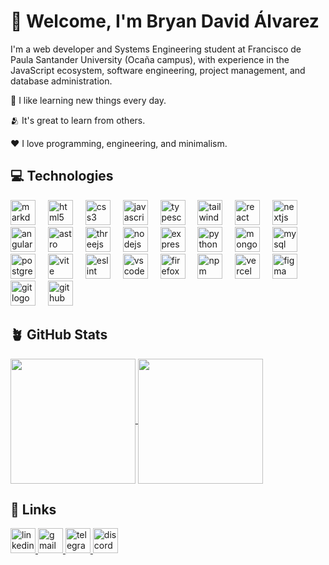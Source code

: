 # 👋 Welcome, I'm Bryan David Álvarez

I'm a web developer and Systems Engineering student at Francisco de Paula Santander University (Ocaña campus), with experience in the JavaScript ecosystem, software engineering, project management, and database administration.

🌱 I like learning new things every day.

🫂 It's great to learn from others.

❤️ I love programming, engineering, and minimalism.

## 💻 Technologies

<div align="left">
  <img src="https://skillicons.dev/icons?i=md" height="40" alt="markdown logo"  />
  <img width="12" />
  <img src="https://skillicons.dev/icons?i=html" height="40" alt="html5 logo"  />
  <img width="12" />
  <img src="https://skillicons.dev/icons?i=css" height="40" alt="css3 logo"  />
  <img width="12" />
  <img src="https://skillicons.dev/icons?i=js" height="40" alt="javascript logo"  />
  <img width="12" />
  <img src="https://skillicons.dev/icons?i=ts" height="40" alt="typescript logo"  />
  <img width="12" />
  <img src="https://skillicons.dev/icons?i=tailwind" height="40" alt="tailwindcss logo"  />
  <img width="12" />
  <img src="https://skillicons.dev/icons?i=react" height="40" alt="react logo"  />
  <img width="12" />
  <img src="https://skillicons.dev/icons?i=nextjs" height="40" alt="nextjs logo"  />
  <img width="12" />
  <img src="https://skillicons.dev/icons?i=angular" height="40" alt="angularjs logo"  />
  <img width="12" />
  <img src="https://skillicons.dev/icons?i=astro" height="40" alt="astro logo"  />
  <img width="12" />
  <img src="https://skillicons.dev/icons?i=threejs" height="40" alt="threejs logo"  />
  <img width="12" />
  <img src="https://skillicons.dev/icons?i=nodejs" height="40" alt="nodejs logo"  />
  <img width="12" />
  <img src="https://skillicons.dev/icons?i=express" height="40" alt="express logo"  />
  <img width="12" />
  <img src="https://skillicons.dev/icons?i=py" height="40" alt="python logo"  />
  <img width="12" />
  <img src="https://skillicons.dev/icons?i=mongodb" height="40" alt="mongodb logo"  />
  <img width="12" />
  <img src="https://skillicons.dev/icons?i=mysql" height="40" alt="mysql logo"  />
  <img width="12" />
  <img src="https://skillicons.dev/icons?i=postgres" height="40" alt="postgresql logo"  />
  <img width="12" />
  <img src="https://skillicons.dev/icons?i=vite" height="40" alt="vite logo"  />
  <img width="12" />
  <img src="https://cdn.jsdelivr.net/gh/devicons/devicon/icons/eslint/eslint-original.svg" height="40" alt="eslint logo"  />
  <img width="12" />
  <img src="https://skillicons.dev/icons?i=vscode" height="40" alt="vscode logo"  />
  <img width="12" />
  <img src="https://cdn.simpleicons.org/firefox/FF7139" height="40" alt="firefox logo"  />
  <img width="12" />
  <img src="https://cdn.simpleicons.org/npm/CB3837" height="40" alt="npm logo"  />
  <img width="12" />
  <img src="https://skillicons.dev/icons?i=vercel" height="40" alt="vercel logo"  />
  <img width="12" />
  <img src="https://skillicons.dev/icons?i=figma" height="40" alt="figma logo"  />
  <img width="12" />
  <img src="https://skillicons.dev/icons?i=git" height="40" alt="git logo"  />
  <img width="12" />
  <img src="https://skillicons.dev/icons?i=github" height="40" alt="github logo"  />
</div>

## 🪴 GitHub Stats

<div align="left">

<a href="https://github.com/BryanAG-kcts">
  <img height=200 align="center" src="https://github-readme-stats.vercel.app/api?username=BryanAG-kcts&theme=vue-dark&rank_icon=github&text_bold=false&custom_title=My%20GitHub%20Stats" />
</a>

<a href="https://github.com/BryanAG-kcts">
  <img height=200 align="center" src="https://github-readme-stats.vercel.app/api/top-langs/?username=BryanAG-kcts&layout=compact&custom_title=My%20favorite%20languages&theme=vue-dark" />
</a>

</div>

## 🔗 Links

<div align="left">
  <a href="https://www.linkedin.com/in/bryanag-kcts/" target="_blank">
    <img src="https://img.shields.io/static/v1?message=LinkedIn&logo=linkedin&label=BryanAG-kcts&color=0077B5&logoColor=white&labelColor=&style=for-the-badge" height="40" alt="linkedin logo"  />
  </a>
  <a href="mailto:bryanalvarezg.kcts@gmail.com" target="_blank">
    <img src="https://img.shields.io/static/v1?message=Gmail&logo=gmail&label=bryanalvarezg.kcts@gmail.com&color=D14836&logoColor=white&labelColor=&style=for-the-badge" height="40" alt="gmail logo"  />
  </a>
  <a href="t.me/BryanAG_kcts" target="_blank">
    <img src="https://img.shields.io/static/v1?message=Telegram&logo=telegram&label=@BryanAG_kcts&color=2CA5E0&logoColor=white&labelColor=&style=for-the-badge" height="40" alt="telegram logo"  />
  </a>
  <a href="discordapp.com/users/1074340959426453616" target="_blank">
    <img src="https://img.shields.io/static/v1?message=Discord&logo=discord&label=kactuswow&color=7289DA&logoColor=white&labelColor=&style=for-the-badge" height="40" alt="discord logo"  />
  </a>
</div>